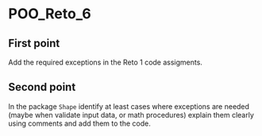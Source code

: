 # POO_Reto_6
## First point
Add the required exceptions in the Reto 1 code assigments.
## Second point
In the package `Shape` identify at least cases where exceptions are needed (maybe when validate input data, or math procedures) explain them clearly using comments and add them to the code.
